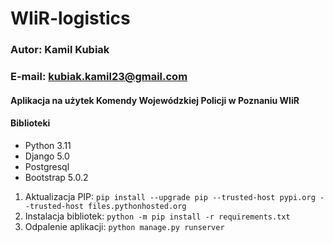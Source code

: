 # WIiR-logistics

### Autor: Kamil Kubiak
### E-mail: kubiak.kamil23@gmail.com

#### Aplikacja na użytek Komendy Wojewódzkiej Policji w Poznaniu WIiR

#### Biblioteki
- Python 3.11
- Django 5.0
- Postgresql
- Bootstrap 5.0.2

1. Aktualizacja PIP: `pip install --upgrade pip --trusted-host pypi.org --trusted-host files.pythonhosted.org`
2. Instalacja bibliotek: 
`python -m pip install -r requirements.txt`
3. Odpalenie aplikacji: 
`python manage.py runserver`
